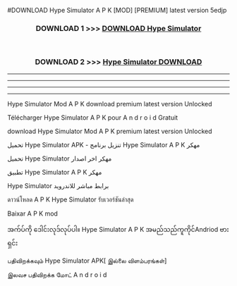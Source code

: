 #DOWNLOAD Hype Simulator  A P K [MOD] [PREMIUM] latest version 5edjp



<div align="center">

<h3>DOWNLOAD 1 >>> <a href="https://teeasianyam.web.app?sq=Hype Simulator ">DOWNLOAD Hype Simulator  </a></h3><br>

<h3>DOWNLOAD 2 >>> <a href="https://teeasianyam.web.app?sq=Hype Simulator  ">Hype Simulator   DOWNLOAD </a></h3>

</div>


----------------------------------------------------------

----------------------------------------------------------

----------------------------------------------------------

----------------------------------------------------------


Hype Simulator   Mod A P K download premium latest version Unlocked

Télécharger Hype Simulator   A P K pour A n d r o i d Gratuit

download Hype Simulator   Mod A P K premium latest version Unlocked

تحميل Hype Simulator   APK - تنزيل برنامج Hype Simulator   A P K مهكر

تحميل Hype Simulator   مهكر اخر اصدار

تطبيق Hype Simulator   A P K مهكر

Hype Simulator   برابط مباشر للاندرويد

ดาวน์โหลด A P K Hype Simulator   รับเวอร์ชันล่าสุด

Baixar A P K mod

အက်ပ်ကို ဒေါင်းလုဒ်လုပ်ပါ။ Hype Simulator   A P K အမည်သည်ကူကိုင်Andriod ဗားရှင်း

பதிவிறக்கவும் Hype Simulator   APK[ இல்லை விளம்பரங்கள்] 
 
இலவச பதிவிறக்க மோட் A n d r o i d



